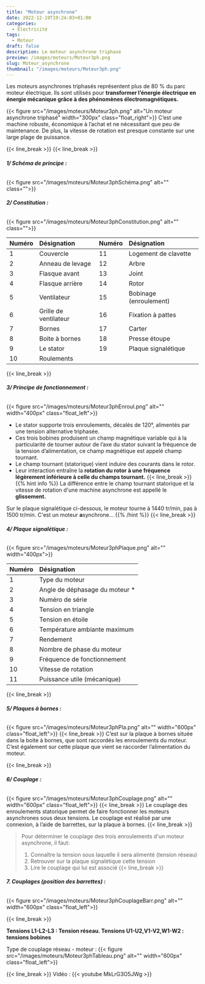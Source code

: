 ```yaml
---
title: "Moteur asynchrone"
date: 2022-12-19T19:24:03+01:00
categories:
  - Electricité
tags:
  - Moteur
draft: false
description: Le moteur asynchrone triphasé
preview: /images/moteurs/Moteur3ph.png
slug: Moteur_asynchrone
thumbnail: "/images/moteurs/Moteur3ph.png"
---
```


<!-- ![Un moteur asynchrone triphasé:right](/images/Moteur3ph.png) -->

Les moteurs asynchrones triphasés représentent plus de 80 % du parc moteur électrique. Ils sont utilisés pour **transformer l’énergie électrique en énergie mécanique grâce à des phénomènes électromagnétiques.** <!--more--> 


{{< figure src="/images/moteurs/Moteur3ph.png" alt="Un moteur asynchrone triphasé" width="300px" class="float_right">}}
C’est une machine robuste, économique à l’achat et ne nécessitant que peu de maintenance. De plus, la vitesse de rotation est presque constante sur une large plage de puissance. 

{{< line_break >}}
{{< line_break >}}

###### __1/ Schéma de principe :__

{{< figure src="/images/moteurs/Moteur3phSchéma.png" alt=""  class="">}}

###### __2/ Constitution :__

{{< figure src="/images/moteurs/Moteur3phConstitution.png" alt=""  class="">}}

|Numéro|Désignation        |Numéro|Désignation         |  
|:---|:---                 |:---|:---                  | 
| 1  |Couvercle            |11  |Logement de clavette  |
| 2  |Anneau de levage     |12  |Arbre                 |
| 3  |Flasque avant        |13  |Joint                 | 
|4   | Flasque arrière     |14  |Rotor                 |
|5   |Ventilateur          |15  |Bobinage (enroulement)|
|6   |Grille de ventilateur|16  |Fixation à pattes     |
|7   |Bornes               |17  |Carter                |
|8   |Boite à bornes       |18  |Presse étoupe         |
|9   |Le stator            |19  |Plaque signalétique   |
|10  |Roulements           |    |                      |

{{< line_break >}}

###### __3/ Principe de fonctionnement :__
{{< figure src="/images/moteurs/Moteur3phEnroul.png" alt=""  width="400px" class="float_left">}} 
- Le stator supporte trois enroulements, décalés de 120°, alimentés par une tension alternative triphasée.
- Ces trois bobines produisent un champ magnétique variable qui à la particularité de tourner autour de l’axe du stator suivant la fréquence de la tension d’alimentation, ce champ magnétique est appelé champ tournant.
- Le champ tournant (statorique) vient induire des courants dans le rotor.
- Leur interaction entraîne la **rotation du rotor à une fréquence légèrement inférieure à celle du champs tournant.**
{{< line_break >}}
{{% hint info %}}
La différence entre le champ tournant statorique et la vitesse de rotation d'une machine asynchrone est appellé le **glissement.**

Sur le plaque signalétique ci-dessous, le moteur tourne à 1440 tr/min, pas à 1500 tr/min. C'est un moteur **a**synchrone...
{{% /hint %}}
{{< line_break >}}

###### __4/ Plaque signalétique :__


{{< figure src="/images/moteurs/Moteur3phPlaque.png" alt=""  width="400px">}} 



|Numéro|Désignation                 |
|:---|:---                          |
|1   | Type du moteur               |
|2   |Angle de déphasage du moteur *|
|3   |Numéro de série               |
|4   |Tension en triangle           |
|5   |Tension en étoile             |
|6   |Température ambiante maximum  |
|7   |Rendement                     |
|8   |Nombre de phase du moteur     |
|9   |Fréquence de fonctionnement   |
|10  |Vitesse de rotation           |
|11  |Puissance utile (mécanique)   |


{{< line_break >}}

###### __5/ Plaques à bornes :__

{{< figure src="/images/moteurs/Moteur3phPla.png" alt=""  width="600px" class="float_left">}} 
{{< line_break >}}
C’est sur la plaque à bornes située dans la boite à bornes, que sont raccordés les enroulements du moteur. C’est également sur cette plaque que vient se raccorder l’alimentation du moteur.

{{< line_break >}}


###### __6/ Couplage :__

{{< figure src="/images/moteurs/Moteur3phCouplage.png" alt=""  width="600px" class="float_left">}} 
{{< line_break >}}
Le couplage des enroulements statorique permet de faire fonctionner les moteurs asynchrones sous deux tensions. Le couplage est réalisé par une connexion, à l’aide de barrettes, sur la plaque à bornes.
{{< line_break >}}


>Pour déterminer le couplage des trois enroulements d'un moteur asynchrone, il faut:
>1. Connaître la tension sous laquelle il sera alimenté (tension réseau)
>2. Retrouver sur la plaque signalétique cette tension
>3. Lire le couplage qui lui est associé
{{< line_break >}}
###### __7. Couplages (position des barrettes) :__

{{< figure src="/images/moteurs/Moteur3phCouplageBarr.png" alt=""  width="600px" class="float_left">}} 

{{< line_break >}}

**Tensions L1-L2-L3 : Tension réseau. Tensions U1-U2,V1-V2,W1-W2 : tensions bobines**

Type de couplage réseau - moteur :
{{< figure src="/images/moteurs/Moteur3phTableau.png" alt=""  width="600px" class="float_left">}} 

{{< line_break >}}
Vidéo :
{{< youtube MkLrG3O5JWg >}}




 
